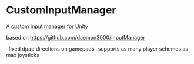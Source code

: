 # CustomInputManager
A custom input manager for Unity

based on https://github.com/daemon3000/InputManager

-fixed dpad directions on gamepads
-supports as many player schemes as max joysticks
